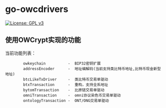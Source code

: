 # go-owcdrivers
[![License: GPL v3](https://img.shields.io/badge/License-GPLv3-blue.svg)](https://www.gnu.org/licenses/gpl-3.0)

##  使用OWCrypt实现的功能
        

当前功能列表：
```
        owkeychain          -  BIP32密钥扩展
        addressEncoder      -  地址编解码(当前支持类比特币地址,比特币现金新型地址)
        btcLikeTxDriver     -  类比特币交易单驱动
        btxTransaction      -  重构，支持全系地址
        bytomTransaction    -  比原链交易单驱动
        omniTransaction     -  omni协议染色币交易单驱动
        ontologyTransaction -  ONT/ONG交易单驱动
```

